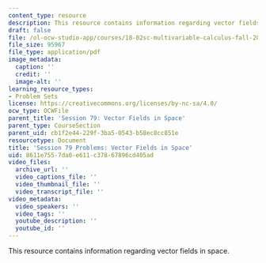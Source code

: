 ```yaml
---
content_type: resource
description: This resource contains information regarding vector fields in space.
draft: false
file: /ol-ocw-studio-app/courses/18-02sc-multivariable-calculus-fall-2010/8611e7557da0e611c37867896cd405ad_MIT18_02SC_pb_79_quest.pdf
file_size: 95967
file_type: application/pdf
image_metadata:
  caption: ''
  credit: ''
  image-alt: ''
learning_resource_types:
- Problem Sets
license: https://creativecommons.org/licenses/by-nc-sa/4.0/
ocw_type: OCWFile
parent_title: 'Session 79: Vector Fields in Space'
parent_type: CourseSection
parent_uid: cb1f2e44-229f-3ba5-0543-b58ec8cc851e
resourcetype: Document
title: 'Session 79 Problems: Vector Fields in Space'
uid: 8611e755-7da0-e611-c378-67896cd405ad
video_files:
  archive_url: ''
  video_captions_file: ''
  video_thumbnail_file: ''
  video_transcript_file: ''
video_metadata:
  video_speakers: ''
  video_tags: ''
  youtube_description: ''
  youtube_id: ''
---
```

This resource contains information regarding vector fields in space.